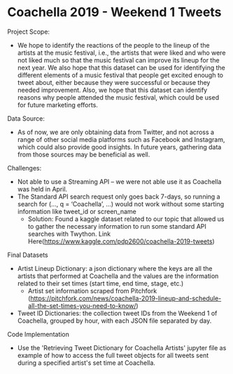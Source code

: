 # Coachella 2019 - Weekend 1 Tweets

Project Scope: 
- We hope to identify the reactions of the people to the lineup of the artists at the music festival, i.e., the artists that were liked and who were not liked much so that the music festival can improve its lineup for the next year. We also hope that this dataset can be used for identifying the different elements of a music festival that people get excited enough to tweet about, either because they were successful or because they needed improvement. Also, we hope that this dataset can identify reasons why people attended the music festival, which could be used for future marketing efforts.

Data Source:
- As of now, we are only obtaining data from Twitter, and not across a range of other social media platforms such as Facebook and Instagram, which could also provide good insights. In future years, gathering data from those sources may be beneficial as well.

Challenges:
- Not able to use a Streaming API – we were not able use it as Coachella was held in April.
- The Standard API search request only goes back 7-days, so running a search for (…, q = ‘Coachella’, …) would not work without some starting information like tweet_id or screen_name
  - Solution: Found a kaggle dataset related to our topic that allowed us to gather the necessary information to run some standard API searches with Twython. Link Here(https://www.kaggle.com/pdp2600/coachella-2019-tweets)

Final Datasets
- Artist Lineup Dictionary: a json dictionary where the keys are all the artists that performed at Coachella and the values are the information related to their set times (start time, end time, stage, etc.)
  - Artist set information scraped from Pitchfork (https://pitchfork.com/news/coachella-2019-lineup-and-schedule-all-the-set-times-you-need-to-know/)
- Tweet ID Dictionaries: the collection tweet IDs from the Weekend 1 of Coachella, grouped by hour, with each JSON file separated by day.

Code Implementation
- Use the 'Retrieving Tweet Dictionary for Coachella Artists' jupyter file as example of how to access the full tweet objects for all tweets sent during a specified artist's set time at Coachella.
